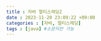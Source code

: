 ```yaml
---
title : 자바 멀티스레딩2
date : 2023-11-20 23:09:22 +09:00
categories : [자바, 멀티스레딩]
tags : [java] #소문자만 가능
---
```



